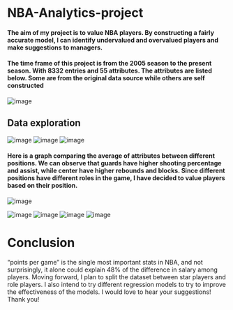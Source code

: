 # NBA-Analytics-project
#### The aim of my project is to value NBA players. By constructing a fairly accurate model, I can identify undervalued and overvalued players and make suggestions to managers.
#### The time frame of this project is from the 2005 season to the present season. With 8332 entries and 55 attributes. The attributes are listed below. Some are from the original data source while others are self constructed
![image](https://github.com/user-attachments/assets/2ca7ba88-c7c1-4ef9-a398-f431b3470869)
## Data exploration
![image](https://github.com/user-attachments/assets/71bbe1c8-5fc9-4ad3-a366-07115f7572e6)
![image](https://github.com/user-attachments/assets/26d12091-1b65-468f-8809-50006d69902f)
![image](https://github.com/user-attachments/assets/04ce15e1-7f88-4ca5-a47d-c9b76d4d3768)
#### Here is a graph comparing the average of attributes between different positions. We can observe that guards have higher shooting percentage and assist, while center have higher rebounds and blocks. Since different positions have different roles in the game, I have decided to value players based on their position.
![image](https://github.com/user-attachments/assets/f0666b90-908f-4087-ab80-690d8ef787a0)

![image](https://github.com/user-attachments/assets/3d1b8cba-d99d-4720-b74f-afac694bfc6e)
![image](https://github.com/user-attachments/assets/88267a8b-6144-4f2f-ad0e-570611b25e06)
![image](https://github.com/user-attachments/assets/511795d8-5821-487c-9236-6dd0c2bd290c)
![image](https://github.com/user-attachments/assets/88e20fb1-a1d7-4752-b7f2-48d652670d88)

# Conclusion
“points per game” is the single most important stats in NBA, and not surprisingly, it alone could explain 48% of the difference in salary among players.
Moving forward, I plan to split the dataset between star players and role players. I also intend to try different regression models to try to improve the effectiveness of the models.
I would love to hear your suggestions! Thank you!

